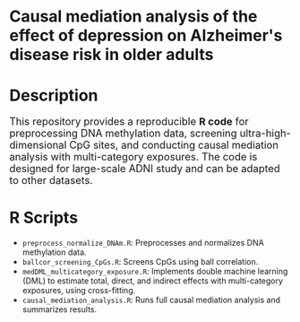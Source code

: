# Causal mediation analysis of the effect of depression on Alzheimer's disease risk in older adults
<p style="font-size:18px;">
  
# Description
  <p style="font-size:18px;">
This repository provides a reproducible <b>R code</b> for preprocessing DNA methylation data, screening ultra-high-dimensional CpG sites, and conducting causal mediation analysis with multi-category exposures.  
The code is designed for large-scale ADNI study and can be adapted to other datasets.
</p>

# R Scripts

- `preprocess_normalize_DNAm.R`: Preprocesses and normalizes DNA methylation data.
- `ballcor_screening_CpGs.R`: Screens CpGs using ball correlation.
- `medDML_multicategory_exposure.R`: Implements double machine learning (DML) to estimate total, direct, and indirect effects with multi-category exposures, using cross-fitting.
- `causal_mediation_analysis.R`: Runs full causal mediation analysis and summarizes results.
